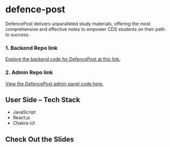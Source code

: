# defence-post
DefencePost delivers unparalleled study materials, offering the most comprehensive and effective notes to empower CDS students on their path to success.
### 1. Backend Repo link
[Explore the backend code for DefencePost at this link.](https://github.com/VaishnaviDhobale/DefencePost-Backend)

### 2. Admin Repo link 
[View the DefencePost admin panel code here.](https://github.com/VaishnaviDhobale/DefencePost-Admin)

## User Side – Tech Stack
- JavaScript
- React.js
- Chakra-UI

## Check Out the Slides



